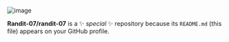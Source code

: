 <!--## Hi there 👋-->
![image](https://github.com/user-attachments/assets/a7f54f34-8be4-4844-a3e5-3efafeed10f5)


**Randit-07/randit-07** is a ✨ _special_ ✨ repository because its `README.md` (this file) appears on your GitHub profile.




